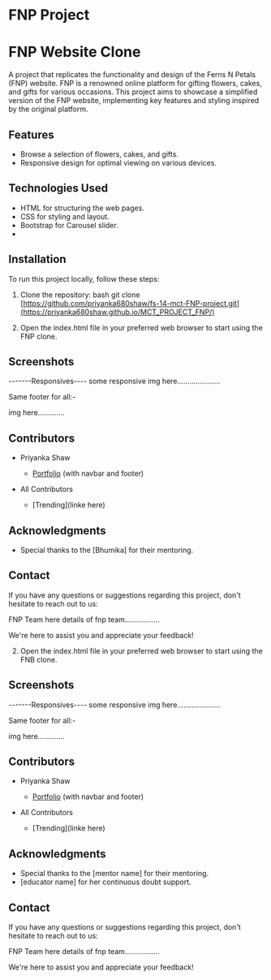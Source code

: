 # FNP Project

# FNP Website Clone

A project that replicates the functionality and design of the Ferns N Petals (FNP) website. FNP is a renowned online platform for gifting flowers, cakes, and gifts for various occasions. This project aims to showcase a simplified version of the FNP website, implementing key features and styling inspired by the original platform.

## Features

- Browse a selection of flowers, cakes, and gifts.
- Responsive design for optimal viewing on various devices.

## Technologies Used

- HTML for structuring the web pages.
- CSS for styling and layout.
- Bootstrap for Carousel slider.
- 
## Installation

To run this project locally, follow these steps:

1. Clone the repository:
   bash
   git clone [https://github.com/priyanka680shaw/fs-14-mct-FNP-project.git](https://priyanka680shaw.github.io/MCT_PROJECT_FNP/)

2. Open the index.html file in your preferred web browser to start using the FNP clone.


## Screenshots
-------Responsives----
  some responsive img here.....................

Same footer for all:-

img here.............

## Contributors

- Priyanka Shaw
  - [Portfolio](https://priyanka680shaw.github.io/MCT_PROJECT_FNP/) (with navbar and footer)
  
- All Contributors
  - [Trending](linke here)

## Acknowledgments

- Special thanks to the [Bhumika] for their mentoring.

## Contact

If you have any questions or suggestions regarding this project, don't hesitate to reach out to us:

FNP Team
here details of fnp team.................

We're here to assist you and appreciate your feedback!

2. Open the index.html file in your preferred web browser to start using the FNB clone.


## Screenshots
-------Responsives----
  some responsive img here.....................

Same footer for all:-

img here.............

## Contributors

- Priyanka Shaw
  - [Portfolio](https://priyanka680shaw.github.io/MCT_PROJECT_FNP/) (with navbar and footer)
  
- All Contributors
  - [Trending](linke here)

## Acknowledgments

- Special thanks to the [mentor name] for their mentoring.
- [educator name] for her continuous doubt support.

## Contact

If you have any questions or suggestions regarding this project, don't hesitate to reach out to us:

FNP Team
here details of fnp team.................

We're here to assist you and appreciate your feedback!
